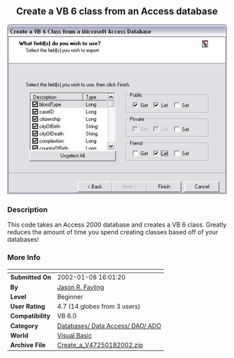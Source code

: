 ﻿<div align="center">

## Create a VB 6 class from an Access database

<img src="PIC20021816827774.JPG">
</div>

### Description

This code takes an Access 2000 database and creates a VB 6 class. Greatly reduces the amount of time you spend creating classes based off of your databases!
 
### More Info
 


<span>             |<span>
---                |---
**Submitted On**   |2002-01-08 16:01:20
**By**             |[Jason R\. Fayling](https://github.com/Planet-Source-Code/PSCIndex/blob/master/ByAuthor/jason-r-fayling.md)
**Level**          |Beginner
**User Rating**    |4.7 (14 globes from 3 users)
**Compatibility**  |VB 6\.0
**Category**       |[Databases/ Data Access/ DAO/ ADO](https://github.com/Planet-Source-Code/PSCIndex/blob/master/ByCategory/databases-data-access-dao-ado__1-6.md)
**World**          |[Visual Basic](https://github.com/Planet-Source-Code/PSCIndex/blob/master/ByWorld/visual-basic.md)
**Archive File**   |[Create\_a\_V47250182002\.zip](https://github.com/Planet-Source-Code/jason-r-fayling-create-a-vb-6-class-from-an-access-database__1-30573/archive/master.zip)








